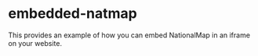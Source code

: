 # embedded-natmap
This provides an example of how you can embed NationalMap in an iframe on your website.
